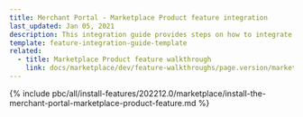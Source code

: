 ```yaml
---
title: Merchant Portal - Marketplace Product feature integration
last_updated: Jan 05, 2021
description: This integration guide provides steps on how to integrate the Merchant Portal - Marketplace Product feature into a Spryker project.
template: feature-integration-guide-template
related:
  - title: Marketplace Product feature walkthrough
    link: docs/marketplace/dev/feature-walkthroughs/page.version/marketplace-product-feature-walkthrough.html
---
```


{% include pbc/all/install-features/202212.0/marketplace/install-the-merchant-portal-marketplace-product-feature.md %} <!-- To edit, see /_includes/pbc/all/install-features/202212.0/marketplace/install-the-merchant-portal-marketplace-product-feature.md -->

